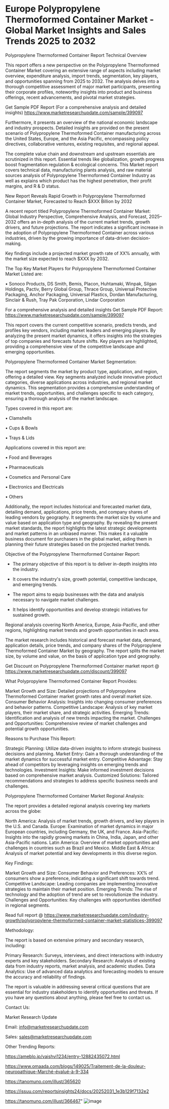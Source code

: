 # Europe Polypropylene Thermoformed Container Market - Global Market Insights and Sales Trends 2025 to 2032
Polypropylene Thermoformed Container Report Technical Overview

This report offers a new perspective on the Polypropylene Thermoformed Container Market covering an extensive range of aspects including market overview, expenditure analysis, import trends, segmentation, key players, and opportunities spanning from 2025 to 2032. The analysis delves into a thorough competitive assessment of major market participants, presenting their corporate profiles, noteworthy insights into product and business offerings, recent advancements, and pivotal market strategies.

Get Sample PDF Report (For a comprehensive analysis and detailed insights) https://www.marketresearchupdate.com/sample/399097

Furthermore, it presents an overview of the national economic landscape and industry prospects. Detailed insights are provided on the present scenario of Polypropylene Thermoformed Container manufacturing across the United States, Europe, and the Asia Pacific, encompassing policy directives, collaborative ventures, existing requisites, and regional appeal.

The complete value chain and downstream and upstream essentials are scrutinized in this report. Essential trends like globalization, growth progress boost fragmentation regulation & ecological concerns. This Market report covers technical data, manufacturing plants analysis, and raw material sources analysis of Polypropylene Thermoformed Container Industry as well as explains which product has the highest penetration, their profit margins, and R & D status.

New Report Reveals Rapid Growth in Polypropylene Thermoformed Container Market, Forecasted to Reach $XXX Billion by 2032

A recent report titled Polypropylene Thermoformed Container Market: Global Industry Perspective, Comprehensive Analysis, and Forecast, 2025–2032 offers an in-depth analysis of the current market trends, growth drivers, and future projections. The report indicates a significant increase in the adoption of Polypropylene Thermoformed Container across various industries, driven by the growing importance of data-driven decision-making.

Key findings include a projected market growth rate of XX% annually, with the market size expected to reach $XXX by 2032.

The Top Key Market Players for Polypropylene Thermoformed Container Market Listed are:

• Sonoco Products, DS Smith, Bemis, Placon, Huhtamaki, Winpak, Silgan Holdings, Pactiv, Berry Global Group, Thrace Group, Universal Protective Packaging, Anchor Packaging, Universal Plastics, Dordan Manufacturing, Sinclair & Rush, Tray Pak Corporation, Lindar Corporation

For a comprehensive analysis and detailed insights Get Sample PDF Report: https://www.marketresearchupdate.com/sample/399097

This report covers the current competitive scenario, predicts trends, and profiles key vendors, including market leaders and emerging players. By analyzing the present market dynamics, it offers insights into the strategies of top companies and forecasts future shifts. Key players are highlighted, providing a comprehensive view of the competitive landscape and emerging opportunities.

Polypropylene Thermoformed Container Market Segmentation:

The report segments the market by product type, application, and region, offering a detailed view. Key segments analyzed include innovative product categories, diverse applications across industries, and regional market dynamics. This segmentation provides a comprehensive understanding of market trends, opportunities, and challenges specific to each category, ensuring a thorough analysis of the market landscape.

Types covered in this report are:

• Clamshells

• Cups & Bowls

• Trays & Lids

Applications covered in this report are:

• Food and Beverages

• Pharmaceuticals

• Cosmetics and Personal Care

• Electronics and Electricals

• Others

Additionally, the report includes historical and forecasted market data, detailing demand, applications, price trends, and company shares of leading vendors by geography. It segments the market size by volume and value based on application type and geography. By revealing the present market standards, the report highlights the latest strategic developments and market patterns in an unbiased manner. This makes it a valuable business document for purchasers in the global market, aiding them in planning their future strategies based on the projected market trends.

Objective of the Polypropylene Thermoformed Container Report:

- The primary objective of this report is to deliver in-depth insights into the industry.

- It covers the industry's size, growth potential, competitive landscape, and emerging trends.

- The report aims to equip businesses with the data and analysis necessary to navigate market challenges.

- It helps identify opportunities and develop strategic initiatives for sustained growth.

Regional analysis covering North America, Europe, Asia-Pacific, and other regions, highlighting market trends and growth opportunities in each area.

The market research includes historical and forecast market data, demand, application details, price trends, and company shares of the Polypropylene Thermoformed Container Market by geography. The report splits the market size, by volume and value, on the basis of application type and geography.

Get Discount on Polypropylene Thermoformed Container market report @ https://www.marketresearchupdate.com/discount/399097

What Polypropylene Thermoformed Container Report Provides:

Market Growth and Size: Detailed projections of Polypropylene Thermoformed Container market growth rates and overall market size.
Consumer Behavior Analysis: Insights into changing consumer preferences and behavior patterns.
Competitive Landscape: Analysis of key market players, their market share, and strategic activities.
Emerging Trends: Identification and analysis of new trends impacting the market.
Challenges and Opportunities: Comprehensive review of market challenges and potential growth opportunities.

Reasons to Purchase This Report:

Strategic Planning: Utilize data-driven insights to inform strategic business decisions and planning.
Market Entry: Gain a thorough understanding of the market dynamics for successful market entry.
Competitive Advantage: Stay ahead of competitors by leveraging insights on emerging trends and technologies.
Investment Insights: Make informed investment decisions based on comprehensive market analysis.
Customized Solutions: Tailored recommendations and strategies to address specific business needs and challenges.

Polypropylene Thermoformed Container Market Regional Analysis:

The report provides a detailed regional analysis covering key markets across the globe:

North America: Analysis of market trends, growth drivers, and key players in the U.S. and Canada.
Europe: Examination of market dynamics in major European countries, including Germany, the UK, and France.
Asia-Pacific: Insights into the rapidly growing markets in China, India, Japan, and other Asia-Pacific nations.
Latin America: Overview of market opportunities and challenges in countries such as Brazil and Mexico.
Middle East & Africa: Analysis of market potential and key developments in this diverse region.

Key Findings:

Market Growth and Size:
Consumer Behavior and Preferences: XX% of consumers show a preference, indicating a significant shift towards trend.
Competitive Landscape: Leading companies are implementing innovative strategies to maintain their market position.
Emerging Trends: The rise of technology and the adoption of trend are set to revolutionize the industry.
Challenges and Opportunities: Key challenges with opportunities identified in regional segments.

Read full report @ https://www.marketresearchupdate.com/industry-growth/polypropylene-thermoformed-container-market-statistices-399097

Methodology:

The report is based on extensive primary and secondary research, including:

Primary Research: Surveys, interviews, and direct interactions with industry experts and key stakeholders.
Secondary Research: Analysis of existing data from industry reports, market analysis, and academic studies.
Data Analytics: Use of advanced data analytics and forecasting models to ensure the accuracy and reliability of findings.

The report is valuable in addressing several critical questions that are essential for industry stakeholders to identify opportunities and threats. If you have any questions about anything, please feel free to contact us.

Contact Us:

Market Research Update

Email: info@marketresearchupdate.com

Sales: sales@marketresearchupdate.com

Other Trending Reports:

https://ameblo.jp/vaishvi1234/entry-12882435072.html

https://www.omaada.com/blogs/149025/Traitement-de-la-douleur-neuropathique-Marché-évalué-à-9-334

https://tanomuno.com/illust/365620

https://issuu.com/reportsinsights24/docs/20252031_1e3b129f7132e2

https://tanomuno.com/illust/366467"
![image](https://github.com/user-attachments/assets/136bd0e5-1b05-4d05-9af3-aaca30154666)

